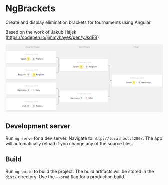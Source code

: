 # NgBrackets

Create and display elimination brackets for tournaments using Angular.

Based on the work of Jakub Hájek (https://codepen.io/jimmyhayek/pen/yJkdEB)

![Alt text](screenshot.png?raw=true)

## Development server

Run `ng serve` for a dev server. Navigate to `http://localhost:4200/`. The app will automatically reload if you change any of the source files.

## Build

Run `ng build` to build the project. The build artifacts will be stored in the `dist/` directory. Use the `--prod` flag for a production build.